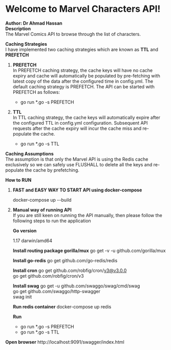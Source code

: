 # Welcome to Marvel Characters API!  
  **Author: Dr Ahmad Hassan**    
 **Description**  
The Marvel Comics API to browse through the list of characters.    
    
  **Caching Strategies**  
  I have implemented two caching strategies which are known as **TTL** and **PREFETCH**  
    
 1. **PREFETCH**   
 In PREFETCH caching strategy, the cache keys will have no cache expiry and cache will automatically be populated by pre-fetching with latest copy of the data after the configured time in config.yml. The default caching strategy is PREFETCH. The API can be started with PREFETCH as follows:  
    -  go run *.go -s PREFETCH  
  
 2. **TTL**  
 In TTL caching strategy, the cache keys will automatically expire after the configured TTL in config.yml configuration. Subsequent API requests after the cache expiry will incur the cache miss and re-populate the cache.  
    -  go run *.go -s TTL  
  
**Caching Assumptions**  
The assumption is that only the Marvel API is using the Redis cache exclusively so we can safely use FLUSHALL to delete all the keys and re-populate the cache by prefetching.  
 
 **How to RUN**
 1. **FAST and EASY WAY TO START API using docker-compose**

	docker-compose up --build  
  
  
2. **Manual way of running API**  
If you are still keen on running the API manually, then please follow the following steps to run the application  
  
	**Go version**  
	  
	1.17 darwin/amd64    
	    
	 **Install routing package gorilla/mux** go get -v -u github.com/gorilla/mux    
	    
	**Install go-redis** go get github.com/go-redis/redis    
	    
	**Install cron** go get github.com/robfig/cron/v3@v3.0.0    
	go get github.com/robfig/cron/v3    
	    
	**Install swag** go get -u github.com/swaggo/swag/cmd/swag    
	go get github.com/swaggo/http-swagger    
	swag init    
	    
	**Run redis container**
	docker-compose up redis   
	    
	**Run**   
	 - go run *.go -s PREFETCH     
	 - go run *.go -s TTL  
    
**Open browser** http://localhost:9091/swagger/index.html